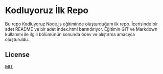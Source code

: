 # Kodluyoruz İlk Repo

Bu repo [Kodluyoruz](https://www.kodluyoruz.org/) Node.js eğitiminde oluşturduğum ilk repo. İçerisinde bir adet README ve bir adet index.html barındırıyor. Eğitimin GIT ve Markdown kullanımı ile ilgili bölümünün sonunda ödev ve alıştırma amacıyla oluşturuldu.

## License

[MIT](https://choosealicense.com/licenses/mit/)
